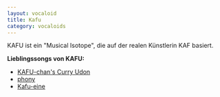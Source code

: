 ```yaml
---
layout: vocaloid
title: Kafu
category: vocaloids
---
```


KAFU ist ein "Musical Isotope", die auf der realen Künstlerin KAF basiert.

<div>
    <b>Lieblingssongs von KAFU:</b>
    <ul>
        <li><a href="https://youtu.be/978nElfOkL8?si=MSxi1iJtDYkLhOCN">KAFU-chan's Curry Udon</a></li>
        <li><a href="https://youtu.be/9QLT1Aw_45s?si=7bYhoHY_11hjMkBh">phony</a></li>
        <li><a href="https://youtu.be/nN-7twhjdeU?si=vAiMjR53ATa8pMs5">Kafu-eine</a></li>
    </ul>
</div>